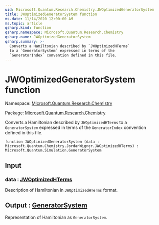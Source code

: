 ```yaml
---
uid: Microsoft.Quantum.Research.Chemistry.JWOptimizedGeneratorSystem
title: JWOptimizedGeneratorSystem function
ms.date: 11/14/2020 12:00:00 AM
ms.topic: article
qsharp.kind: function
qsharp.namespace: Microsoft.Quantum.Research.Chemistry
qsharp.name: JWOptimizedGeneratorSystem
qsharp.summary: >-
  Converts a Hamiltonian described by `JWOptimizedHTerms`
  to a `GeneratorSystem` expressed in terms of the
  `GeneratorIndex` convention defined in this file.
---
```


# JWOptimizedGeneratorSystem function

Namespace: [Microsoft.Quantum.Research.Chemistry](xref:Microsoft.Quantum.Research.Chemistry)

Package: [Microsoft.Quantum.Research.Chemistry](https://nuget.org/packages/Microsoft.Quantum.Research.Chemistry)


Converts a Hamiltonian described by `JWOptimizedHTerms`to a `GeneratorSystem` expressed in terms of the`GeneratorIndex` convention defined in this file.

```qsharp
function JWOptimizedGeneratorSystem (data : Microsoft.Quantum.Chemistry.JordanWigner.JWOptimizedHTerms) : Microsoft.Quantum.Simulation.GeneratorSystem
```


## Input

### data : [JWOptimizedHTerms](xref:Microsoft.Quantum.Chemistry.JordanWigner.JWOptimizedHTerms)

Description of Hamiltonian in `JWOptimizedHTerms` format.



## Output : [GeneratorSystem](xref:Microsoft.Quantum.Simulation.GeneratorSystem)

Representation of Hamiltonian as `GeneratorSystem`.
